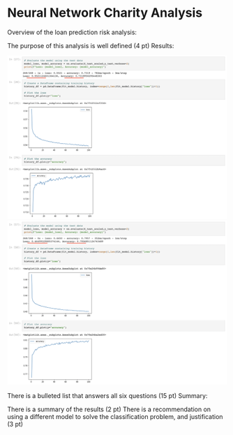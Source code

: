 # Neural Network Charity Analysis

Overview of the loan prediction risk analysis:

The purpose of this analysis is well defined (4 pt)
Results:

<img src="https://github.com/ArmineKhanan/Neural_Network_Charity_Analysis/blob/main/images/1st_model%20result.png" alt="Model results" title="INITIAL MODEL RESULTS">

<img src="https://github.com/ArmineKhanan/Neural_Network_Charity_Analysis/blob/main/images/optimised_dodel_result.png" alt="Model results" title="OPTIMIZED MODEL RESULTS">

There is a bulleted list that answers all six questions (15 pt)
Summary:

There is a summary of the results (2 pt)
There is a recommendation on using a different model to solve the classification problem, and justification (3 pt)
